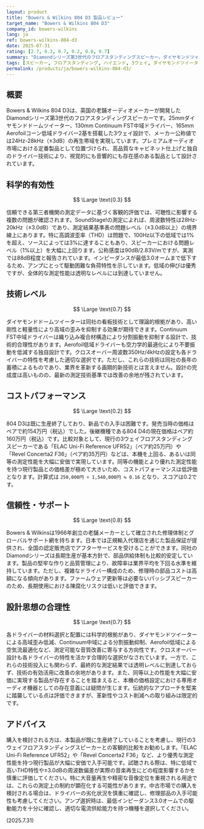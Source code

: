 ```yaml
---
layout: product
title: "Bowers & Wilkins 804 D3 製品レビュー"
target_name: "Bowers & Wilkins 804 D3"
company_id: bowers-wilkins
lang: ja
ref: bowers-wilkins-804-d3
date: 2025-07-31
rating: [2.7, 0.3, 0.7, 0.2, 0.8, 0.7]
summary: "Diamondシリーズ第3世代のフロアスタンディングスピーカー。ダイヤモンドツイーターとContinuum FST技術を採用するも、測定性能と価格のバランスに課題があります。"
tags: [スピーカー, フロアスタンディング, ハイエンド, 3ウェイ, ダイヤモンドツイーター]
permalink: /products/ja/bowers-wilkins-804-d3/
---
```


## 概要

Bowers & Wilkins 804 D3は、英国の老舗オーディオメーカーが開発したDiamondシリーズ第3世代のフロアスタンディングスピーカーです。25mmダイヤモンドドームツイーター、130mm Continuum FST中域ドライバー、165mm Aerofoilコーン低域ドライバー2基を搭載した3ウェイ設計で、メーカー公称値では24Hz-28kHz（±3dB）の再生帯域を実現しています。プレミアムオーディオ市場における定番製品として位置づけられ、高品質なキャビネット仕上げと独自のドライバー技術により、視覚的にも音響的にも存在感のある製品として設計されています。

## 科学的有効性

$$ \Large \text{0.3} $$

信頼できる第三者機関の測定データに基づく客観的評価では、可聴性に影響する複数の問題が確認されます。SoundStage!の測定によれば、周波数特性は28Hz-20kHz（±3.0dB）であり、測定結果基準表の問題レベル（±3.0dB以上）の境界線上にあります。特に高調波歪率（THD）は問題で、100Hz以下の低域では1%を超え、ソースによっては3%に達することもあり、スピーカーにおける問題レベル（1%以上）を大幅に上回ります。公称感度は90dB/2.83V/mですが、実測では88dB程度と報告されています。インピーダンスが最低3.0オームまで低下するため、アンプにとって駆動困難な負荷特性を示しています。低域の伸びは優秀ですが、全体的な測定性能は透明なレベルには到達していません。

## 技術レベル

$$ \Large \text{0.7} $$

ダイヤモンドドームツイーターは同社の看板技術として理論的根拠があり、高い剛性と軽量性により高域の歪みを抑制する効果が期待できます。Continuum FST中域ドライバーは織り込み複合材構造により分割振動を抑制する設計で、技術的合理性があります。Aerofoil低域ドライバーも空力学的最適化により不要振動を低減する独自設計です。クロスオーバー周波数350Hz/4kHzの設定も各ドライバーの特性を考慮した適切な選択です。ただし、これらの技術は同社の長年の蓄積によるものであり、業界を革新する画期的新技術とは言えません。設計の完成度は高いものの、最新の測定技術基準では改善の余地が残されています。

## コストパフォーマンス

$$ \Large \text{0.2} $$

804 D3は既に生産終了しており、新品での入手は困難です。発売当時の価格はペアで約154万円（税込）でした。後継機種である804 D4の現在価格はペア約160万円（税込）です。比較対象として、現行の3ウェイフロアスタンディングスピーカーである「ELAC Uni-Fi Reference UFR52」（ペア約25万円）や「Revel Concerta2 F36」（ペア約35万円）などは、本機を上回る、あるいは同等の測定性能を大幅に安価で実現しています。同等の機能とより優れた測定性能を持つ現行製品との価格差が極めて大きいため、コストパフォーマンスは低評価となります。計算式は `250,000円 ÷ 1,540,000円 ≒ 0.16` となり、スコアは0.2です。

## 信頼性・サポート

$$ \Large \text{0.8} $$

Bowers & Wilkinsは1966年創立の老舗メーカーとして確立された修理体制とグローバルサポート網を持ちます。日本では正規輸入代理店を通じた製品保証が提供され、全国の認定販売店でアフターサービスを受けることができます。同社のDiamondシリーズは長期生産が基本方針で、部品供給体制も比較的安定しています。製品の堅牢な作りと品質管理により、故障率は業界平均を下回る水準を維持しています。ただし、複雑なドライバー構成のため、修理時の部品コストは高額になる傾向があります。ファームウェア更新等は必要ないパッシブスピーカーのため、長期使用における陳腐化リスクは低いと評価できます。

## 設計思想の合理性

$$ \Large \text{0.7} $$

各ドライバーの材料選択と配置には科学的根拠があり、ダイヤモンドツイーターによる高域歪み低減、Continuum中域による分割振動抑制、Aerofoil低域による空気流最適化など、測定可能な音質改善に寄与する方向性です。クロスオーバー設計も各ドライバーの特性を活かす合理的な選択がなされています。一方で、これらの技術投入にも関わらず、最終的な測定結果では透明レベルに到達しておらず、技術の有効活用に改善の余地があります。また、同等以上の性能を大幅に安価に実現する製品が存在することを踏まえると、本機の価格設定における専用オーディオ機器としての存在意義には疑問が生じます。伝統的なアプローチを堅実に踏襲している点は評価できますが、革新性やコスト削減への取り組みは限定的です。

## アドバイス

購入を検討される方は、本製品が既に生産終了していることを考慮し、現行の3ウェイフロアスタンディングスピーカーとの客観的比較をお勧めします。「ELAC Uni-Fi Reference UFR52」や「Revel Concerta2 F36」など、より優秀な測定性能を持つ現行製品が大幅に安価で入手可能です。試聴される際は、特に低域で高いTHD特性や±3.0dBの周波数偏差が実際の音楽再生にどの程度影響するかを慎重に評価してください。特に大音量再生や精密な音像定位を重視される用途では、これらの測定上の制約が顕在化する可能性があります。中古市場での購入を検討される場合は、ドライバーの劣化状況を慎重に確認し、修理部品の入手可能性も考慮してください。アンプ選択時は、最低インピーダンス3.0オームでの駆動能力を十分に確認し、適切な電流供給能力を持つ機種を選択してください。

(2025.7.31)
